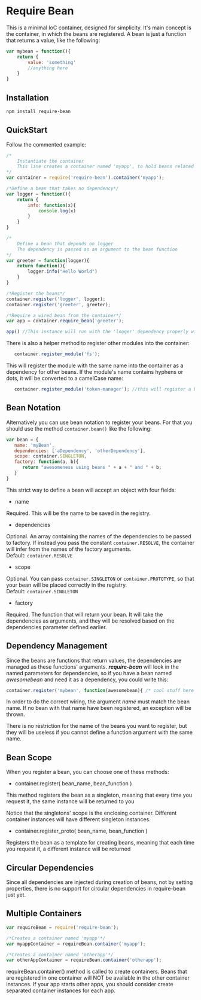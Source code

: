 Require Bean
============

This is a minimal IoC container, designed for simplicity. It's main concept is the container, in which the beans are registered.
A bean is just a function that returns a value, like the following:

```javascript
var mybean = function(){
    return {
        value: 'something'
        //anything here
    }
}
```


Installation
------------

```bash
npm install require-bean
```


QuickStart
----------

Follow the commented example:

```javascript
/*
    Instantiate the container
    This line creates a container named 'myapp', to hold beans related to 'myapp' application
*/
var container = require('require-bean').container('myapp');

/*Define a bean that takes no dependency*/
var logger = function(){
    return {
        info: function(x){
            console.log(x)
        }
    }
}

/*
    Define a bean that depends on logger
    The dependency is passed as an argument to the bean function
*/
var greeter = function(logger){
    return function(){
        logger.info("Hello World")
    }
}

/*Register the beans*/
container.register('logger', logger);
container.register('greeter', greeter);

/*Require a wired bean from the container*/
var app = container.require_bean('greeter');

app() //This instance will run with the 'logger' dependency properly wired
```

There is also a helper method to register other modules into the container:

```javascript
   container.register_module('fs');
```
This will register the module with the same name into the container as a dependency for other beans.
If the module's name contains hyphens or dots, it will be converted to a camelCase name:

```javascript
   container.register_module('token-manager'); //this will register a bean named tokenManager to hold the module.
```

Bean Notation
-------------

Alternatively you can use bean notation to register your beans. For that you should use the method <code>container.bean()</code> like the following:

```javascript
var bean = {
   name: 'myBean',
   dependencies: ['aDependency', 'otherDependency'],
   scope: container.SINGLETON,
   factory: function(a, b){
      return "awesomeness using beans " + a + " and " + b;
   }
}
```

This strict way to define a bean will accept an object with four fields:

- name

Required. This will be the name to be saved in the registry.

- dependencies

Optional. An array containing the names of the dependencies to be passed to factory. If instead you pass the constant <code>container.RESOLVE</code>, the container will infer from the names of the factory arguments.<br>
Default: <code>container.RESOLVE</code>

- scope

Optional. You can pass <code>container.SINGLETON</code> or <code>container.PROTOTYPE</code>, so that your bean will be placed correctly in the registry.<br>
Default: <code>container.SINGLETON</code>

- factory

Required. The function that will return your bean. It will take the dependencies as arguments, and they will be resolved based on the dependencies parameter defined earlier.

Dependency Management
---------------------

Since the beans are functions that return values, the dependencies are managed as these functions' arguments.
***require-bean*** will look in the named parameters for dependencies, so if you have a bean named _awesomebean_ and need it as a dependency, you could write this:

```javascript
container.register('mybean', function(awesomebean){ /* cool stuff here */ })
```

In order to do the correct wiring, the argument _name_ must match the bean name. If no bean with that name have been registered, an exception will be thrown.

There is no restriction for the name of the beans you want to register, but they will be useless if you cannot define a function argument with the same name.

Bean Scope
----------

When you register a bean, you can choose one of these methods:

* container.register( bean_name, bean_function )

This method registers the bean as a singleton, meaning that every time you request it, the same instance will be returned to you

Notice that the singletons' scope is the enclosing container. Different container instances will have different singleton instances.

* container.register_proto( bean_name, bean_function )

Registers the bean as a template for creating beans, meaning that each time you request it, a different instance will be returned


Circular Dependencies
---------------------

Since all dependencies are injected during creation of beans, not by setting properties, there is no support for circular dependencies in require-bean just yet.


Multiple Containers
-------------------

```javascript
var requireBean = require('require-bean');

/*Creates a container named 'myapp'*/
var myappContainer = requireBean.container('myapp');

/*Creates a container named 'otherapp'*/
var otherAppContainer = requireBean.container('otherapp');
```

requireBean.container() method is called to create containers. Beans that are registered in one container will NOT be available in the other container instances.
If your app starts other apps, you should consider create separated container instances for each app.
